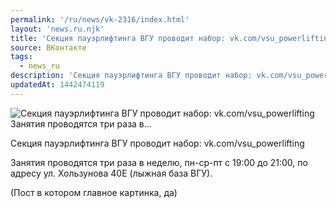 ```yaml
---
permalink: '/ru/news/vk-2316/index.html'
layout: 'news.ru.njk'
title: 'Секция пауэрлифтинга ВГУ проводит набор: vk.com/vsu_powerlifting  Занятия проводятся три раза в'
source: ВКонтакте
tags:
  - news_ru
description: 'Секция пауэрлифтинга ВГУ проводит набор: vk.com/vsu_powerlifting  Занятия проводятся три раза в…'
updatedAt: 1442474119
---
```

![Секция пауэрлифтинга ВГУ проводит набор: vk.com/vsu_powerlifting  Занятия проводятся три раза в…](https://sun9-66.userapi.com/impf/c627419/v627419484/15089/QPnriIllOIo.jpg?size=1280x720&quality=96&sign=72b82662eeb8ce3a764a74dbf9aabca6&c_uniq_tag=LHGJdwWVsNFAqbAHT6l0YjX_zEw0EZwg6PhRfONwxcQ&type=album)

Секция пауэрлифтинга ВГУ проводит набор: vk.com/vsu_powerlifting

Занятия проводятся три раза в неделю, пн-ср-пт с 19:00 до 21:00, по адресу ул. Хользунова 40Е (лыжная база ВГУ).

(Пост в котором главное картинка, да)
